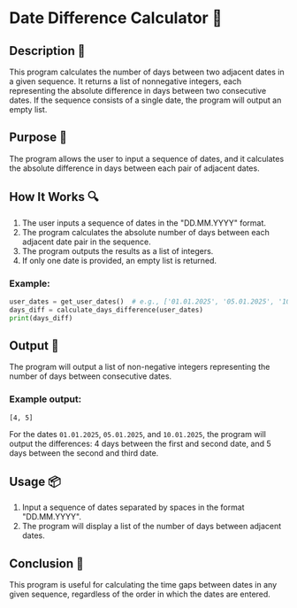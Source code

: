 # Date Difference Calculator 📅

## Description 📝

This program calculates the number of days between two adjacent dates in a given sequence.
It returns a list of nonnegative integers, each representing the absolute difference in days between two consecutive dates.
If the sequence consists of a single date, the program will output an empty list.

## Purpose 🎯

The program allows the user to input a sequence of dates, and it calculates the absolute difference in days between each pair of adjacent dates.

## How It Works 🔍

1. The user inputs a sequence of dates in the "DD.MM.YYYY" format.
2. The program calculates the absolute number of days between each adjacent date pair in the sequence.
3. The program outputs the results as a list of integers.
4. If only one date is provided, an empty list is returned.

### Example:

```python
user_dates = get_user_dates()  # e.g., ['01.01.2025', '05.01.2025', '10.01.2025']
days_diff = calculate_days_difference(user_dates)
print(days_diff)
```

## Output 📜

The program will output a list of non-negative integers representing the number of days between consecutive dates.

### Example output:

```
[4, 5]
```

For the dates `01.01.2025`, `05.01.2025`, and `10.01.2025`, the program will output the differences: 4 days between the first and second date, and 5 days between the second and third date.

## Usage 📦

1. Input a sequence of dates separated by spaces in the format "DD.MM.YYYY".
2. The program will display a list of the number of days between adjacent dates.

## Conclusion 🚀

This program is useful for calculating the time gaps between dates in any given sequence, regardless of the order in which the dates are entered.
